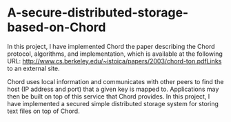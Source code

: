 # A-secure-distributed-storage-based-on-Chord

In this project, I have implemented Chord the paper describing the Chord protocol, algorithms, and implementation, which is available at the following URL:
http://www.cs.berkeley.edu/~istoica/papers/2003/chord-ton.pdfLinks to an external site.

Chord uses local information and communicates with other peers to find the host (IP address and port) that a given key is mapped to. Applications may then be built on top of this service that Chord provides. In this project, I have implemented a secured simple distributed storage system for storing text files on top of Chord.
